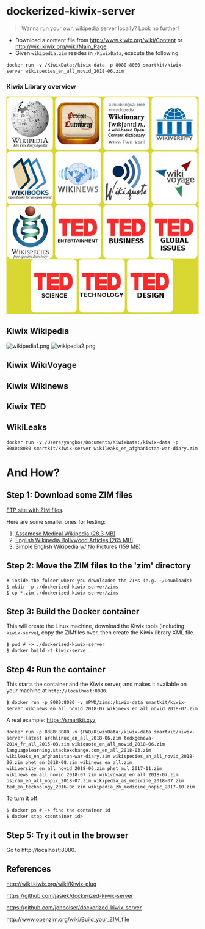 dockerized-kiwix-server
=================

> Wanna run your own wikipedia server locally? Look no further!

* Download a content file from <http://www.kiwix.org/wiki/Content> or <http://wiki.kiwix.org/wiki/Main_Page>.
* Given `wikipedia.zim` resides in `/KiwixData`, execute the following:

```
docker run -v /KiwixData:/kiwix-data -p 8080:8080 smartkit/kiwix-server wikispecies_en_all_novid_2018-06.zim
```
### Kiwix Library overview

![kiwix.png](https://github.com/yangboz/dockerized-kiwix-server/raw/master/snaps/KiwixLibrary.jpg)

## Kiwix Wikipedia ### 

![wikipedia1.png](https://github.com/yangboz/dockerized-kiwix-server/raw/master/snaps/wikipedia1.png)
![wikipedia2.png](https://github.com/yangboz/dockerized-kiwix-server/raw/master/snaps/wikipedia2.png)


## Kiwix WikiVoyage ### 

## Kiwix Wikinews ### 

## Kiwix TED ### 

## WikiLeaks ###

```
docker run -v /Users/yangboz/Documents/KiwixData:/kiwix-data -p 8080:8080 smartkit/kiwix-server wikileaks_en_afghanistan-war-diary.zim 
```


And How?
=================

## Step 1: Download some ZIM files

[FTP site with ZIM files](https://ftp.fau.de/kiwix/zim/).

Here are some smaller ones for testing:

1. [Assamese Medical Wikipedia (28.3 MB)](https://ftp.fau.de/kiwix/zim/wikipedia/wikipedia_as_medicine_2018-07.zim)
1. [English Wikipedia Bollywood Articles (265 MB)](https://ftp.fau.de/kiwix/zim/wikipedia/wikipedia_en_bollywood_2017-01.zim)
1. [Simple English Wikipedia w/ No Pictures (159 MB)](https://ftp.fau.de/kiwix/zim/wikipedia/wikipedia_en_simple_all_nopic_2016-08.zim)

## Step 2: Move the ZIM files to the 'zim' directory

```
# inside the folder where you downloaded the ZIMs (e.g. ~/Downloads)
$ mkdir -p ./dockerized-kiwix-server/zims
$ cp *.zim ./dockerized-kiwix-server/zims
```

## Step 3: Build the Docker container

This will create the Linux machine, download the Kiwix tools (including `kiwix-serve`), copy the ZIMfiles over, then create the Kiwix library XML file.

```
$ pwd # -> ./dockerized-kiwix-server
$ docker build -t kiwix-serve .
```

## Step 4: Run the container

This starts the container and the Kiwix server, and makes it available on your machine at `http://localhost:8080`.
```
$ docker run -p 8080:8080 -v $PWD/zims:/kiwix-data smartkit/kiwix-server:wikinews_en_all_novid_2018-07 wikinews_en_all_novid_2018-07.zim
```

A real example: https://smartkit.xyz

```
docker run -p 8888:8080 -v $PWD/KiwixData:/kiwix-data smartkit/kiwix-server:latest archlinux_en_all_2018-06.zim tedxgeneva-2014_fr_all_2015-03.zim wikiquote_en_all_novid_2018-06.zim languagelearning.stackexchange.com_en_all_2018-03.zim wikileaks_en_afghanistan-war-diary.zim wikispecies_en_all_novid_2018-06.zim phet_en_2018-08.zim wikinews_en_all.zim wikiversity_en_all_novid_2018-06.zim phet_mul_2017-11.zim wikinews_en_all_novid_2018-07.zim wikivoyage_en_all_2018-07.zim psiram_en_all_nopic_2018-07.zim wikipedia_as_medicine_2018-07.zim ted_en_technology_2016-06.zim wikipedia_zh_medicine_nopic_2017-10.zim
```


To turn it off:

```
$ docker ps # -> find the container id
$ docker stop <container id>
```

## Step 5: Try it out in the browser

Go to http://localhost:8080.

## References

http://wiki.kiwix.org/wiki/Kiwix-plug

https://github.com/jasiek/dockerized-kiwix-server

https://github.com/jonboiser/dockerized-kiwix-server

http://www.openzim.org/wiki/Build_your_ZIM_file
